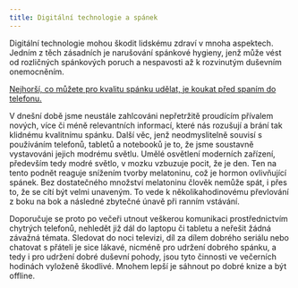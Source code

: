 ```yaml
---
title: Digitální technologie a spánek
---
```


Digitální technologie mohou škodit lidskému zdraví v mnoha aspektech. Jedním z těch zásadních je narušování spánkové hygieny, jenž může vést od rozličných spánkových poruch a nespavosti až k rozvinutým duševním onemocněním.


[Nejhorší, co můžete pro kvalitu spánku udělat, je koukat před spaním do telefonu.](https://media.defense.gov/2017/Jun/01/2001755672/-1/-1/0/170609-F-PO640-015.JPG)

V dnešní době jsme neustále zahlcováni nepřetržitě proudícím přívalem nových, více či méně relevantních informací, které nás rozušují a brání tak klidnému kvalitnímu spánku. Další věc, jenž neodmyslitelně souvisí s používáním telefonů, tabletů a notebooků je to, že jsme soustavně vystavováni jejich modrému světlu. Umělé osvětlení moderních zařízení, především tedy modré světlo, v mozku vzbuzuje pocit, že je den. Ten na tento podnět reaguje snížením tvorby melatoninu, což je hormon ovlivňující spánek. Bez dostatečného množství melatoninu člověk nemůže spát, i přes to, že se cítí být velmi unaveným. To vede k několikahodinovému převlování z boku na bok a následné zbytečné únavě při ranním vstávání.

Doporučuje se proto po večeři utnout veškerou komunikaci prostřednictvím chytrých telefonů, nehledět již dál do laptopu či tabletu a neřešit žádná závažná témata. Sledovat do noci televizi, díl za dílem dobrého seriálu nebo chatovat s přáteli je sice lákavé, nicméně pro udržení dobrého spánku, a tedy i pro udržení dobré duševní pohody, jsou tyto činnosti ve večerních hodinách vyloženě škodlivé. Mnohem lepší je sáhnout po dobré knize a být offline.